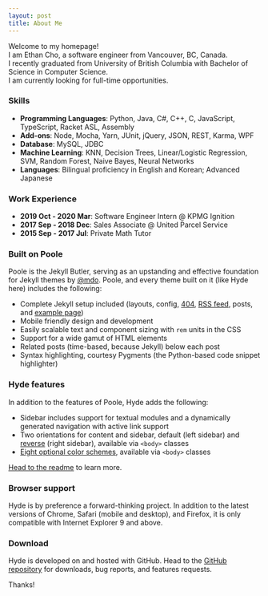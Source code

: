 ```yaml
---
layout: post
title: About Me
---
```

Welcome to my homepage! <br />
I am Ethan Cho, a software engineer from Vancouver, BC, Canada. <br />
I recently graduated from University of British Columbia with Bachelor of Science in Computer Science. <br />
I am currently looking for full-time opportunities.

### Skills
* **Programming Languages**: Python, Java, C#, C++, C, JavaScript, TypeScript, Racket ASL, Assembly
* **Add-ons**: Node, Mocha, Yarn, JUnit, jQuery, JSON, REST, Karma, WPF
* **Database**: MySQL, JDBC
* **Machine Learning**: KNN, Decision Trees, Linear/Logistic Regression, SVM, Random Forest, Naive Bayes, Neural Networks
* **Languages**: Bilingual proficiency in English and Korean; Advanced Japanese

### Work Experience
* **2019 Oct - 2020 Mar**: Software Engineer Intern @ KPMG Ignition
* **2017 Sep - 2018 Dec**: Sales Associate @ United Parcel Service
* **2015 Sep - 2017 Jul**: Private Math Tutor

### Built on Poole

Poole is the Jekyll Butler, serving as an upstanding and effective foundation for Jekyll themes by [@mdo](https://twitter.com/mdo). Poole, and every theme built on it (like Hyde here) includes the following:

* Complete Jekyll setup included (layouts, config, [404](/404), [RSS feed](/atom.xml), posts, and [example page](/about))
* Mobile friendly design and development
* Easily scalable text and component sizing with `rem` units in the CSS
* Support for a wide gamut of HTML elements
* Related posts (time-based, because Jekyll) below each post
* Syntax highlighting, courtesy Pygments (the Python-based code snippet highlighter)

### Hyde features

In addition to the features of Poole, Hyde adds the following:

* Sidebar includes support for textual modules and a dynamically generated navigation with active link support
* Two orientations for content and sidebar, default (left sidebar) and [reverse](https://github.com/poole/lanyon#reverse-layout) (right sidebar), available via `<body>` classes
* [Eight optional color schemes](https://github.com/poole/hyde#themes), available via `<body>` classes

[Head to the readme](https://github.com/poole/hyde#readme) to learn more.

### Browser support

Hyde is by preference a forward-thinking project. In addition to the latest versions of Chrome, Safari (mobile and desktop), and Firefox, it is only compatible with Internet Explorer 9 and above.

### Download

Hyde is developed on and hosted with GitHub. Head to the <a href="https://github.com/poole/hyde">GitHub repository</a> for downloads, bug reports, and features requests.

Thanks!
